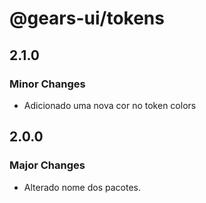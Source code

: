 # @gears-ui/tokens

## 2.1.0

### Minor Changes

- Adicionado uma nova cor no token colors

## 2.0.0

### Major Changes

- Alterado nome dos pacotes.
